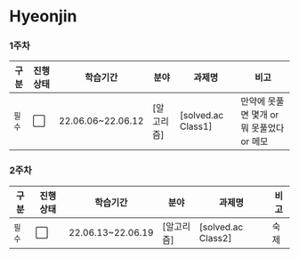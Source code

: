 # Hyeonjin

### 1주차
|구분|진행상태|학습기간|분야|과제명|비고|
| ------ | ------ | ------ | ------ | ------ | ------ |
|`필수` | :white_large_square: |22.06.06~22.06.12| [알고리즘] | [solved.ac Class1] | 만약에 못풀면 몇개 or 뭐 못풀었다 or 메모|


<!-- |`필수` | :white_check_mark: |8| [SSAFY 기본](SSAFY기본) | [SSAFY GIT 실습](SSAFY기본/SSAFY-GIT-실습) | |
|선택| :white_large_square: || [분야 추가] | [프로젝트 추가] | |
|선택| :white_large_square: || [분야 추가] | [프로젝트 추가] | |
|선택| :white_large_square: || [분야 추가] | [프로젝트 추가] | | -->

### 2주차
|구분|진행상태|학습기간|분야|과제명|비고|
| ------ | ------ | ------ | ------ | ------ | ------ |
|`필수` | :white_large_square: |22.06.13~22.06.19| [알고리즘] | [solved.ac Class2] | 숙제 |


<!-- |`필수` | :white_check_mark: |8| [SSAFY 기본](SSAFY기본) | [SSAFY GIT 실습](SSAFY기본/SSAFY-GIT-실습) | |
|선택| :white_large_square: || [분야 추가] | [프로젝트 추가] | |
|선택| :white_large_square: || [분야 추가] | [프로젝트 추가] | |
|선택| :white_large_square: || [분야 추가] | [프로젝트 추가] | | -->
